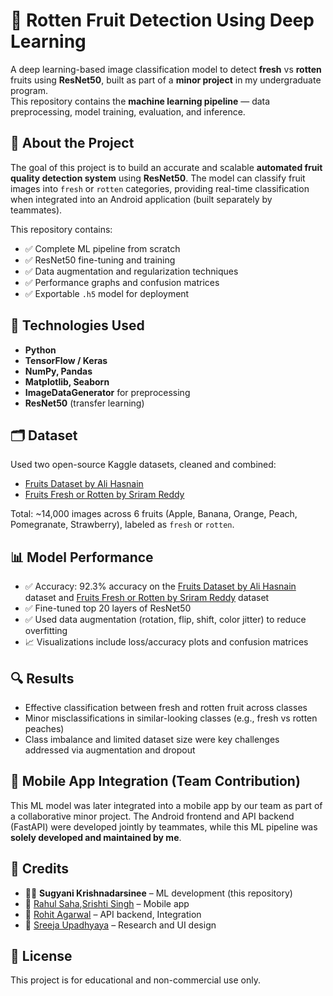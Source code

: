 # 🍎 Rotten Fruit Detection Using Deep Learning

A deep learning-based image classification model to detect **fresh** vs **rotten** fruits using **ResNet50**, built as part of a **minor project** in my undergraduate program.  
This repository contains the **machine learning pipeline** — data preprocessing, model training, evaluation, and inference.

## 📌 About the Project

The goal of this project is to build an accurate and scalable **automated fruit quality detection system** using **ResNet50**. The model can classify fruit images into `fresh` or `rotten` categories, providing real-time classification when integrated into an Android application (built separately by teammates).

This repository contains:

- ✅ Complete ML pipeline from scratch
- ✅ ResNet50 fine-tuning and training
- ✅ Data augmentation and regularization techniques
- ✅ Performance graphs and confusion matrices
- ✅ Exportable `.h5` model for deployment

## 🧠 Technologies Used

- **Python**  
- **TensorFlow / Keras**  
- **NumPy, Pandas**  
- **Matplotlib, Seaborn**  
- **ImageDataGenerator** for preprocessing  
- **ResNet50** (transfer learning)

## 🗂️ Dataset

Used two open-source Kaggle datasets, cleaned and combined:

- [Fruits Dataset by Ali Hasnain](https://www.kaggle.com/datasets/alihasnainch/fruits-dataset-for-classification)  
- [Fruits Fresh or Rotten by Sriram Reddy](https://www.kaggle.com/datasets/sriramr/fruits-fresh-and-rotten-for-classification)

Total: ~14,000 images across 6 fruits (Apple, Banana, Orange, Peach, Pomegranate, Strawberry), labeled as `fresh` or `rotten`.

## 📊 Model Performance

- ✅ Accuracy: 92.3% accuracy on the [Fruits Dataset by Ali Hasnain](https://www.kaggle.com/datasets/alihasnainch/fruits-dataset-for-classification) dataset and [Fruits Fresh or Rotten by Sriram Reddy](https://www.kaggle.com/datasets/sriramr/fruits-fresh-and-rotten-for-classification) dataset 
- ✅ Fine-tuned top 20 layers of ResNet50
- ✅ Used data augmentation (rotation, flip, shift, color jitter) to reduce overfitting
- 📈 Visualizations include loss/accuracy plots and confusion matrices

## 🔍 Results

- Effective classification between fresh and rotten fruit across classes
- Minor misclassifications in similar-looking classes (e.g., fresh vs rotten peaches)
- Class imbalance and limited dataset size were key challenges addressed via augmentation and dropout

## 📱 Mobile App Integration (Team Contribution)

This ML model was later integrated into a mobile app by our team as part of a collaborative minor project. The Android frontend and API backend (FastAPI) were developed jointly by teammates, while this ML pipeline was **solely developed and maintained by me**.

## 👥 Credits

- 👩‍💻 **Sugyani Krishnadarsinee** – ML development (this repository)  
- 🤝 [Rahul Saha](https://github.com/Rahulsaha30),[Srishti Singh](https://github.com/srish01ti) – Mobile app  
- 🤝 [Rohit Agarwal](https://github.com/rohitagr1) – API backend, Integration  
- 🤝 [Sreeja Upadhyaya](https://github.com/build-sreeja) – Research and UI design


## 📃 License

This project is for educational and non-commercial use only.

